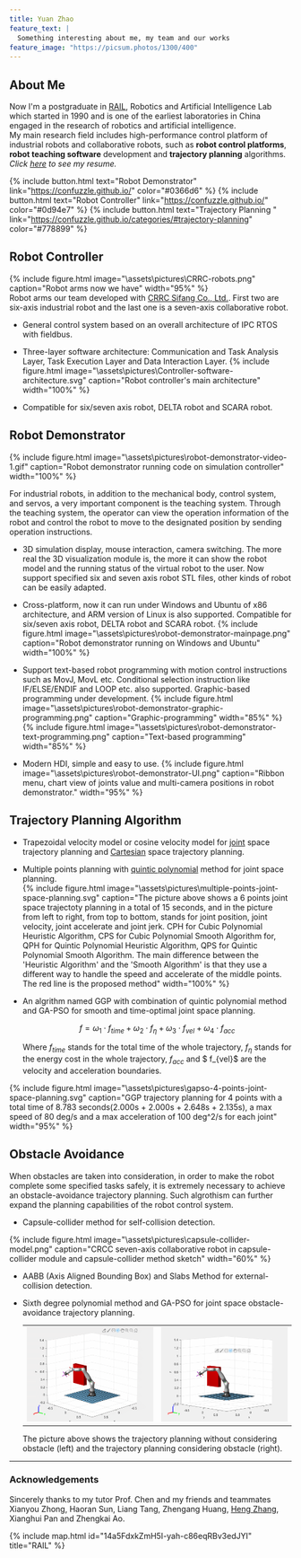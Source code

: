 ```yaml
---
title: Yuan Zhao
feature_text: |
  Something interesting about me, my team and our works
feature_image: "https://picsum.photos/1300/400"
---
```

## About Me
Now I'm a postgraduate in [RAIL](https://rail.tongji.edu.cn/main.htm), Robotics and Artificial Intelligence Lab which started in 1990 and is one of the earliest laboratories in China engaged in the research of robotics and artificial intelligence.  
My main research field includes high-performance control platform of industrial robots and collaborative robots, such as **robot control platforms**, **robot teaching software** development and **trajectory planning** algorithms.  
_Click [here](https://confuzzle.github.io/resume/) to see my resume._

{% include button.html text="Robot Demonstrator" link="https://confuzzle.github.io/" color="#0366d6" %}  {% include button.html text="Robot Controller" link="https://confuzzle.github.io/" color="#0d94e7" %}   {% include button.html text="Trajectory Planning " link="https://confuzzle.github.io/categories/#trajectory-planning" color="#778899" %} 

## Robot Controller
{% include figure.html image="\assets\pictures\CRRC-robots.png" caption="Robot arms now we have" width="95%" %}  
Robot arms our team developed with [CRRC Sifang Co., Ltd.](https://www.crrcgc.cc/en). First two are six-axis industrial robot and the last one is a seven-axis collaborative robot.

+ General control system based on an overall architecture of IPC RTOS with fieldbus.  
+ Three-layer software architecture: Communication and Task Analysis Layer, Task Execution Layer and Data Interaction Layer.
{% include figure.html image="\assets\pictures\Controller-software-architecture.svg" caption="Robot controller's main architecture" width="100%" %}  

+ Compatible for six/seven axis robot, DELTA robot and SCARA robot.

## Robot Demonstrator  
{% include figure.html image="\assets\pictures\robot-demonstrator-video-1.gif" caption="Robot demonstrator running code on simulation controller" width="100%" %}  

For industrial robots, in addition to the mechanical body, control system, and servos, a very important component is the teaching system. Through the teaching system, the operator can view the operation information of the robot and control the robot to move to the designated position by sending operation instructions.  

+ 3D simulation display, mouse interaction, camera switching. The more real the 3D visualization module is, the more it can show the robot model and the running status of the virtual robot to the user. Now support specified six and seven axis robot STL files, other kinds of robot can be easily adapted.   
+ Cross-platform, now it can run under Windows and Ubuntu of x86 architecture, and ARM version of Linux is also supported. Compatible for six/seven axis robot, DELTA robot and SCARA robot.
{% include figure.html image="\assets\pictures\robot-demonstrator-mainpage.png" caption="Robot demonstrator running on Windows and Ubuntu" width="100%" %}  

+ Support text-based robot programming with motion control instructions such as MovJ, MovL etc. Conditional selection instruction like IF/ELSE/ENDIF and LOOP etc. also supported. Graphic-based programming under development.
{% include figure.html image="\assets\pictures\robot-demonstrator-graphic-programming.png" caption="Graphic-programming" width="85%" %}  
{% include figure.html image="\assets\pictures\robot-demonstrator-text-programming.png" caption="Text-based programming" width="85%" %}  

+ Modern HDI, simple and easy to use.
{% include figure.html image="\assets\pictures\robot-demonstrator-UI.png" caption="Ribbon menu, chart view of joints value and multi-camera positions in robot demonstrator." width="95%" %}  

## Trajectory Planning Algorithm
+ Trapezoidal velocity model or cosine velocity model for [joint](_posts/2020-12-29-path-planning-abc.md) space trajectory planning and [Cartesian](https://confuzzle.github.io/trajectory%20planning/2020/12/31/path-planning-abc(2)/) space trajectory planning.  
  
+ Multiple points planning with [quintic polynomial](_posts/2021-06-03-path-planning-quintic-polynomial.md) method for joint space planning.  
{% include figure.html image="\assets\pictures\multiple-points-joint-space-planning.svg" caption="The picture above shows a 6 points joint space trajectoty planning in a total of 15 seconds, and in the picture from left to right, from top to bottom, stands for joint position, joint velocity, joint accelerate and joint jerk.  CPH for Cubic Polynomial Heuristic Algorithm, CPS for Cubic Polynomial Smooth Algorithm for, QPH for Quintic Polynomial Heuristic Algorithm, QPS for Quintic Polynomial Smooth Algorithm. The main difference between the 'Heuristic Algorithm' and the 'Smooth Algorithm' is that they use a different way to handle the speed and accelerate of the middle points. The red line is the proposed method" width="100%" %}  

+ An algrithm named GGP with combination of quintic polynomial method and GA-PSO for smooth and time-optimal joint space planning.  

  $$
  f=\omega_{1} \cdot f_{time} +\omega_{2} \cdot f_{\eta}+\omega_{3} \cdot f_{vel}+\omega_{4} \cdot f_{acc}
  $$

  Where $f_{time}$ stands for the total time of the whole trajectory, $f_{\eta}$ stands for the energy cost in the whole trajectory, $f_{acc}$ and $ f_{vel}$ are the velocity and acceleration boundaries.  

{% include figure.html image="\assets\pictures\gapso-4-points-joint-space-planning.svg" caption="GGP trajectory planning for 4 points with a total time of 8.783 seconds(2.000s + 2.000s + 2.648s + 2.135s), a max speed of 80 deg/s and a max acceleration of 100 deg^2/s for each joint" width="95%" %}  

## Obstacle Avoidance
When obstacles are taken into consideration, in order to make the robot complete some specified tasks safely, it is extremely necessary to achieve an obstacle-avoidance trajectory planning. Such algrothism can further expand the planning capabilities of the robot control system.  
+ Capsule-collider method for self-collision detection.  
  
{% include figure.html image="\assets\pictures\capsule-collider-model.png" caption="CRCC seven-axis collaborative robot in capsule-collider module and capsule-collider method sketch" width="60%" %}  

+ AABB (Axis Aligned Bounding Box) and Slabs Method for external-collision detection.  
+ Sixth degree polynomial method and GA-PSO for joint space obstacle-avoidance trajectory planning.  
  <table><tr>
  <td><img src="assets\pictures\joint-space-obstacle-avoidance-trajectory-1.gif" border=0></td>
  <td><img src="assets\pictures\joint-space-obstacle-avoidance-trajectory-2.gif" border=0></td>
  </tr></table>  

  The picture above shows the trajectory planning without considering obstacle (left) and the trajectory planning considering obstacle (right).  

----  
### Acknowledgements  
  
Sincerely thanks to my tutor Prof. Chen and my friends and teammates Xianyou Zhong, Haoran Sun, Liang Tang, Zhengang Huang, [Heng Zhang](https://jack-sherman01.github.io/heng.github.io/), Xianghui Pan and Zhengkai Ao.  

{% include map.html id="14a5FdxkZmH5I-yah-c86eqRBv3edJYI" title="RAIL" %}
